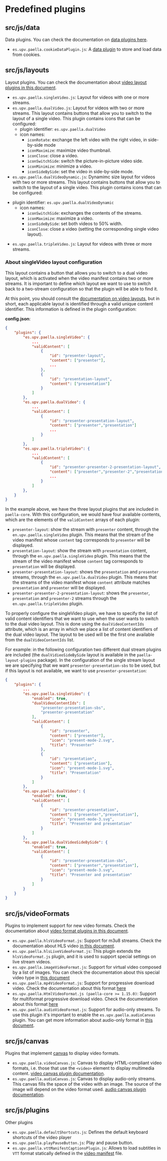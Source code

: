 # Predefined plugins

## src/js/data

Data plugins. You can check the documentation on [data plugins here](data_plugins.md).

- `es.upv.paella.cookieDataPlugin.js`: A [data plugin](data_plugin.md) to store and load data from cookies.

## src/js/layouts

Layout plugins. You can check the documentation about [video layout plugins in this document](video_layout.md).

- `es.upv.paella.singleVideo.js`: Layout for videos with one or more streams.
- `es.upv.paella.dualVideo.js`: Layout for videos with two or more streams. This layout contains buttons that allow you to switch to the layout of a single video. This plugin contains icons that can be configured:
    * plugin identifier: `es.upv.paella.dualVideo`
    * icon names:
        + `iconRotate`: exchange the left video with the right video, in side-by-side mode
        + `iconMaximize`: maximize video thumbnail.
        + `iconClose`: close a video.
        + `iconSwitchSide`: switch the picture-in-picture video side.
        + `iconMinimize`: minimize a video.
        + `iconSideBySide`: set the video in side-by-side mode.
- `es.upv.paella.dualVideoDynamic.js`: Dynamimc size layout for videos with two or more streams. This layout contains buttons that allow you to switch to the layout of a single video. This plugin contains icons that can be configured:
* plugin identifier: `es.upv.paella.dualVideoDynamic`
    * icon names:
        + `iconSwitchSide`: exchanges the contents of the streams.
        + `iconMaximize`: maximize a video.
        + `iconSideBySide`: set both videos to 50% width.
        + `iconClose`: close a video (setting the corresponding single video layout).
- `es.upv.paella.tripleVideo.js`: Layout for videos with three or more streams.

### About singleVideo layout configuration

This layout contains a button that allows you to switch to a dual video layout, which is activated when the video manifest contains two or more streams. It is important to define which layout we want to use to switch back to a two-stream configuration so that the plugin will be able to find it.

At this point, you should consult the [documentation on video layouts](video_layout.md), but in short, each applicable layout is identified through a valid unique content identifier. This information is defined in the plugin configuration:

**config.json**:

```json
{
    "plugins": {
        "es.upv.paella.singleVideo": {
            ...
            "validContent": [
                {
                    "id": "presenter-layout",
                    "content": ["presenter"], 
                    ...
                }, 
                {
                    "id": "presentation-layout",
                    "content": ["presentation"]
                }
            ]
        },
        "es.upv.paella.dualVideo": {
            ...
            "validContent": [
                {
                    "id": "presenter-presentation-layout", 
                    "content": ["presenter","presentation"]
                    ...
                }
            ]
        },
        "es.upv.paella.tripleVideo": {
            ...
            "validContent": [
                {
                    "id": "presenter-presenter-2-presentation-layout",
                    "content": ["presenter","presenter-2","presentation"]
                    ...
                }
            ]
        },
    }
}
```

In the example above, we have the three layout plugins that are included in `paella-core`. With this configuration, we would have four available contents, which are the elements of the `validContent` arrays of each plugin:

- `presenter-layout`: show the stream with `presenter` content, through the `en.upv.paella.singleVideo` plugin. This means that the stream of the video manifest whose `content` tag corresponds to `presenter` will be displayed.
- `presentation-layout`: show the stream with `presentation` content, through the `en.upv.paella.singleVideo` plugin. This means that the stream of the video manifest whose `content` tag corresponds to `presentation` will be displayed.
- `presenter-presentation-layout`: shows the `presentation` and `presenter` streams, through the `en.upv.paella.dualVideo` plugin. This means that the streams of the video manifest whose `content` attribute matches `presentation` and `presenter` will be displayed.
- `presenter-presenter-2-presentation-layout`: shows the `presenter`, `presentation` and `presenter-2` streams through the `en.upv.paella.tripleVideo` plugin.

To properly configure the singleVideo plugin, we have to specify the list of valid content identifiers that we want to use when the user wants to switch to the dual video layout. This is done using the `dualVideoContentIds` attribute, which is an array in which we place a list of content identifiers of the dual video layout. The layout to be used will be the first one available from the `dualVideoContentIds` list.

For example: in the following configuration two different dual stream plugins are included (the `dualVidieoSideBySide` layout is available in the `paella-layout-plugins` package). In the configuration of the single stream layout we are specifying that we want `presenter-presentation-sbs` to be used, but if this layout is not available, we want to use `presenter-presentation`:

```json
{
    "plugins": {
        ...
        "es.upv.paella.singleVideo": {
            "enabled": true,
            "dualVideoContentIds": [
                "presenter-presentation-sbs",
                "presenter-presentation"
            ],
            "validContent": [
                {
                    "id": "presenter", 
                    "content": ["presenter"], 
                    "icon": "present-mode-2.svg", 
                    "title": "Presenter"
                },
                {
                    "id": "presentation", 
                    "content": ["presentation"], 
                    "icon": "present-mode-1.svg", 
                    "title": "Presentation" 
                }
            ]
        },
        "es.upv.paella.dualVideo": {
            "enabled": true,
            "validContent": [
                {
                    "id": "presenter-presentation", 
                    "content": ["presenter","presentation"], 
                    "icon": "present-mode-3.svg", 
                    "title": "Presenter and presentation"
                }
            ]
        },
        "es.upv.paella.dualVideoSideBySide": {
            "enabled": true,
            "validContent": [
                {
                    "id": "presenter-presentation-sbs", 
                    "content": ["presenter","presentation"], 
                    "icon": "present-mode-3.svg", 
                    "title": "Presenter and presentation"
                }
            ]
        }
    }
}
```

## src/js/videoFormats

Plugins to implement support for new video formats. Check the documentation about [video format plugins in this document](video_plugin.md).

- `es.upv.paella.hlsVideoFormat.js`: Support for m3u8 streams. Check the documentation about HLS video [in this document](hls_video_plugin.md).
- `es.upv.paella.hlsLiveVideoFormat.js`: This plugin extends the `hlsVideoFormat.js` plugin, and it is used to support special settings on live stream videos.
- `es.upv.paella.imageVideoFormat.js`: Support for virtual video composed by a list of images. You can check the documentation about this special video type in [this document](image_video_plugin.md)
- `es.upv.paella.mp4VideoFormat.js`: Support for progressive download video. Check the documentation about this format [here](mp4_video_plugin.md) 
- `es.upv.paella.HtmlVideoFormat.js (paella-core >= 1.15.0)`: Support for multiformat progressive download video. Check the documentation about this format [here](html_video_plugin.md) 
- `es.upv.paella.audioVideoFormat.js`: Support for audio-only streams. To use this plugin it's important to enable the `es.upv.paella.audioCanvas` plugin. You can get more information about audio-only format in [this document](audio_video_plugin.md).

## src/js/canvas

Plugins that implement [canvas](canvas_plugin.md) to display video formats.

- `es.upv.paella.videoCanvas.js`: Canvas to display HTML-compliant video formats, i.e. those that use the `<video>` element to display multimedia content. [video canvas plugin documentation](video_canvas_plugin.md).
- `es.upv.paella.audioCanvas.js`: Canvas to display audio-only streams. This canvas fills the space of the video with an image. The source of the image will depend on the video format used. [audio canvas plugin documentation](audio_canvas_plugin.md).

## src/js/plugins

Other plugins

- `es.upv.paella.defaultShortcuts.js`: Defines the default keyboard shortcuts of the video player
- `es.upv.paella.playPauseButton.js`: Play and pause button.
- `es.upv.paella.vttManifestCaptionsPlugin.js`: Allows to load subtitles in `VTT` format statically defined in the [video manifest](video_manifest.md) file.

